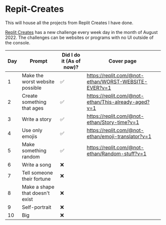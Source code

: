# Repit-Creates
This will house all the projects from Replit Creates I have done.

[Replit Creates](https://creates.replit.com/) has a new challenge every week day in the month of August 2022. The challenges can be websites or programs with no UI outside of the console.

| Day | Prompt | Did I do it (As of now)? | Cover page |
| --- | --- | --- | --- |
| 1 | Make the worst website possible | ✅ | https://replit.com/@not-ethan/WORST-WEBSITE-EVER?v=1 |
| 2 | Create something that ages | ✅ | https://replit.com/@not-ethan/This-already-aged?v=1 |
| 3 | Write a story | ✅ | https://replit.com/@not-ethan/Story-time?v=1 |
| 4 | Use only emojis | ✅ | https://replit.com/@not-ethan/emoji-translator?v=1 |
| 5 | Make something random | ✅ | https://replit.com/@not-ethan/Random-stuff?v=1 |
| 6 | Write a song | ❌ | |
| 7 | Tell someone their fortune | ❌ | |
| 8 | Make a shape that doesn't exist | ❌ | |
| 9 | Self-portrait | ❌ | |
| 10 | Big | ❌ | |
